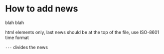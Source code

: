 # How to add news

blah blah

html elements only, last news should be at the top of the file, use ISO-8601 time format

`---` divides the news
